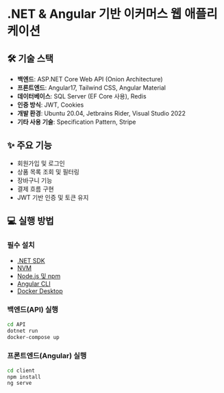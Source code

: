 # .NET & Angular 기반 이커머스 웹 애플리케이션

## 🛠 기술 스택

- **백엔드**: ASP.NET Core Web API (Onion Architecture)
- **프론트엔드**: Angular17, Tailwind CSS, Angular Material
- **데이터베이스**: SQL Server (EF Core 사용), Redis
- **인증 방식**: JWT, Cookies
- **개발 환경**: Ubuntu 20.04, Jetbrains Rider, Visual Studio 2022
- **기타 사용 기술**: Specification Pattern, Stripe

## ✨ 주요 기능

- 회원가입 및 로그인
- 상품 목록 조회 및 필터링
- 장바구니 기능
- 결제 흐름 구현
- JWT 기반 인증 및 토큰 유지

## 💻 실행 방법

### 필수 설치
- [.NET SDK](https://dotnet.microsoft.com/ko-kr/download)
- [NVM](https://github.com/coreybutler/nvm-windows)
- [Node.js 및 npm](https://nodejs.org/)
- [Angular CLI](https://angular.io/cli)
- [Docker Desktop](https://www.docker.com/products/docker-desktop/)

### 백엔드(API) 실행
```bash
cd API
dotnet run
docker-compose up
```

### 프론트엔드(Angular) 실행
```bash
cd client
npm install
ng serve
```
